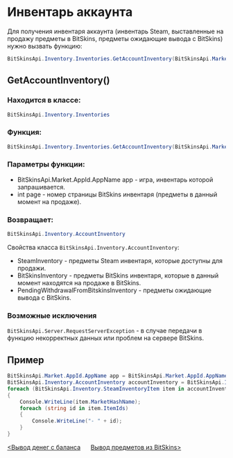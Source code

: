 ﻿# Инвентарь аккаунта

Для получения инвентаря аккаунта (инвентарь Steam, выставленные на продажу предметы в BitSkins, предметы ожидающие вывода с BitSkins) нужно вызвать функцию:

```csharp
BitSkinsApi.Inventory.Inventories.GetAccountInventory(BitSkinsApi.Market.AppId.AppName app, int page);
```

## GetAccountInventory()

### Находится в классе:

```csharp
BitSkinsApi.Inventory.Inventories
```

### Функция:

```csharp
BitSkinsApi.Inventory.Inventories.GetAccountInventory(BitSkinsApi.Market.AppId.AppName app, int page);
```

### Параметры функции:
* BitSkinsApi.Market.AppId.AppName app - игра, инвентарь которой запрашивается.
* int page - номер страницы BitSkins инвентаря (предметы в данный момент на продаже).

### Возвращает:

```csharp
BitSkinsApi.Inventory.AccountInventory
```

Свойства класса ```BitSkinsApi.Inventory.AccountInventory```:
* SteamInventory - предметы Steam инвентаря, которые доступны для продажи.
* BitSkinsInventory - предметы BitSkins инвентаря, которые в данный момент находятся на продаже в BitSkins.
* PendingWithdrawalFromBitskinsInventory - предметы ожидающие вывода с BitSkins.

### Возможные исключения
```BitSkinsApi.Server.RequestServerException``` - в случае передачи в функцию некорректных данных или проблем на сервере BitSkins.

## Пример

```csharp
BitSkinsApi.Market.AppId.AppName app = BitSkinsApi.Market.AppId.AppName.CounterStrikGlobalOffensive;
BitSkinsApi.Inventory.AccountInventory accountInventory = BitSkinsApi.Inventory.Inventories.GetAccountInventory(app, 1);
foreach (BitSkinsApi.Inventory.SteamInventoryItem item in accountInventory.SteamInventory.SteamInventoryItems)
{
    Console.WriteLine(item.MarketHashName);
    foreach (string id in item.ItemIds)
    {
        Console.WriteLine("- " + id);
    }
}
```

[<Вывод денег с баланса](https://github.com/Captious99/BitSkinsApi/blob/master/docs/ru/balance/withdraw_money.md) &nbsp;&nbsp;&nbsp;&nbsp; [Вывод предметов из BitSkins>](https://github.com/Captious99/BitSkinsApi/blob/master/docs/ru/inventory/withdraw_item.md)